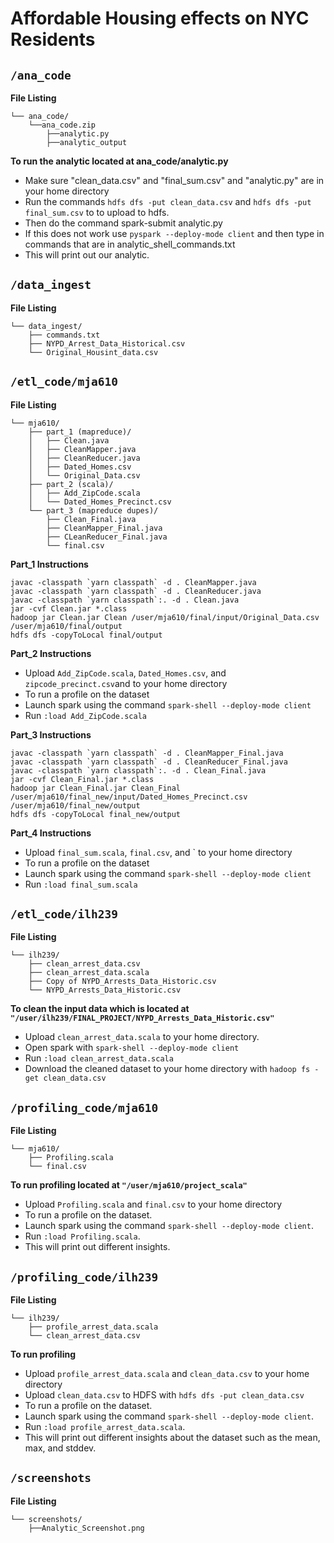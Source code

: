 # Affordable Housing effects on NYC Residents

## `/ana_code`
**File Listing**
```
└── ana_code/
    └──ana_code.zip
        ├──analytic.py
        ├──analytic_output
```
**To run the analytic located at ana_code/analytic.py**
  - Make sure "clean_data.csv" and "final_sum.csv" and "analytic.py" are in your home directory
  - Run the commands `hdfs dfs -put clean_data.csv` and `hdfs dfs -put final_sum.csv` to to upload to hdfs. 
  - Then do the command spark-submit analytic.py
  - If this does not work use `pyspark --deploy-mode client` and then type in commands that are in analytic_shell_commands.txt
  - This will print out our analytic.

## `/data_ingest`
**File Listing**
```
└── data_ingest/
    ├── commands.txt
    ├── NYPD_Arrest_Data_Historical.csv
    └── Original_Housint_data.csv
```

## `/etl_code/mja610`
**File Listing**
```
└── mja610/
    ├── part_1 (mapreduce)/
    │   ├── Clean.java
    │   ├── CleanMapper.java
    │   ├── CleanReducer.java
    │   ├── Dated_Homes.csv
    │   └── Original_Data.csv
    ├── part_2 (scala)/
    │   ├── Add_ZipCode.scala
    │   └── Dated_Homes_Precinct.csv
    └── part_3 (mapreduce dupes)/
        ├── Clean_Final.java
        ├── CleanMapper_Final.java
        ├── CLeanReducer_Final.java
        └── final.csv
```
**Part_1 Instructions**

    javac -classpath `yarn classpath` -d . CleanMapper.java
    javac -classpath `yarn classpath` -d . CleanReducer.java
    javac -classpath `yarn classpath`:. -d . Clean.java
    jar -cvf Clean.jar *.class
    hadoop jar Clean.jar Clean /user/mja610/final/input/Original_Data.csv /user/mja610/final/output
    hdfs dfs -copyToLocal final/output

**Part_2 Instructions**
  - Upload `Add_ZipCode.scala`, `Dated_Homes.csv`, and `zipcode_precinct.csv`and to your home directory 
  - To run a profile on the dataset
  - Launch spark using the command `spark-shell --deploy-mode client`
  - Run `:load Add_ZipCode.scala`

**Part_3 Instructions**

    javac -classpath `yarn classpath` -d . CleanMapper_Final.java
    javac -classpath `yarn classpath` -d . CleanReducer_Final.java
    javac -classpath `yarn classpath`:. -d . Clean_Final.java
    jar -cvf Clean_Final.jar *.class
    hadoop jar Clean_Final.jar Clean_Final /user/mja610/final_new/input/Dated_Homes_Precinct.csv /user/mja610/final_new/output
    hdfs dfs -copyToLocal final_new/output
    
**Part_4 Instructions**

  - Upload `final_sum.scala`, `final.csv`, and ` to your home directory 
  - To run a profile on the dataset
  - Launch spark using the command `spark-shell --deploy-mode client`
  - Run `:load final_sum.scala`

## `/etl_code/ilh239`
**File Listing**
```
└── ilh239/
    ├── clean_arrest_data.csv
    ├── clean_arrest_data.scala
    ├── Copy of NYPD_Arrests_Data_Historic.csv
    └── NYPD_Arrests_Data_Historic.csv
```

**To clean the input data which is located at `"/user/ilh239/FINAL_PROJECT/NYPD_Arrests_Data_Historic.csv"`**
  - Upload `clean_arrest_data.scala` to your home directory.
  - Open spark with  `spark-shell --deploy-mode client`
  - Run `:load clean_arrest_data.scala`
  - Download the cleaned dataset to your home directory with `hadoop fs -get clean_data.csv`

## `/profiling_code/mja610`
**File Listing**
```
└── mja610/
    ├── Profiling.scala
    └── final.csv
```
**To run profiling located at `"/user/mja610/project_scala"`**
  - Upload `Profiling.scala` and `final.csv` to your home directory 
  - To run a profile on the dataset.
  - Launch spark using the command `spark-shell --deploy-mode client`.
  - Run `:load Profiling.scala`.
  - This will print out different insights.

## `/profiling_code/ilh239`
**File Listing**
```
└── ilh239/
    ├── profile_arrest_data.scala
    └── clean_arrest_data.csv
```
**To run profiling**
  - Upload `profile_arrest_data.scala` and `clean_data.csv` to your home directory
  - Upload `clean_data.csv` to HDFS with `hdfs dfs -put clean_data.csv`
  - To run a profile on the dataset.
  - Launch spark using the command `spark-shell --deploy-mode client`.
  - Run `:load profile_arrest_data.scala`.
  - This will print out different insights about the dataset such as the mean, max, and stddev. 
    
## `/screenshots`
**File Listing**
```
└── screenshots/
    ├──Analytic_Screenshot.png
```